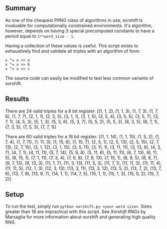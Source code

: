 ## Summary
As one of the cheapest PRNG class of algorithms in use, xorshift is invaluable for computationally constrained environments. It's algorithm, however, depends on having 3 special precomputed constants to have a period equal to ```2**word_size - 1```.

Having a collection of these values is useful. This script exists to exhaustively find and validate all triples with an algorithm of form:
```
x ^= x << a
x ^= x >> b
x ^= x << c
```
The source code can easily be modified to test less common variants of xorshift.


## Results

There are 24 valid triples for a 8 bit register:
[(1, 1, 2), (1, 1, 3), (1, 7, 3), (1, 7, 6), (1, 7, 7), (2, 1, 1), (2, 5, 5), (3, 1, 1), (3, 1, 5), (3, 5, 4), (3, 5, 5), (3, 5, 7), (3, 7, 1), (4, 5, 3), (5, 1, 3), (5, 3, 6), (5, 3, 7), (5, 5, 2), (5, 5, 3), (6, 3, 5), (6, 7, 1), (7, 3, 5), (7, 5, 3), (7, 7, 1)]

There are 60 valid triples for a 16 bit register:
[(1, 1, 14), (1, 1, 15), (1, 5, 2), (1, 7, 4), (1, 7, 11), (1, 11, 3), (1, 15, 6), (1, 15, 7), (2, 5, 1), (2, 5, 13), (2, 5, 15), (2, 7, 13), (2, 7, 15), (3, 1, 12), (3, 1, 15), (3, 5, 11), (3, 11, 1), (3, 11, 11), (3, 13, 9), (4, 3, 7), (4, 7, 1), (4, 11, 11), (5, 7, 14), (5, 9, 8), (5, 11, 6), (5, 11, 11), (6, 7, 13), (6, 11, 5), (6, 15, 1), (7, 1, 11), (7, 3, 4), (7, 9, 8), (7, 9, 13), (7, 15, 1), (8, 9, 5), (8, 9, 7), (9, 7, 13), (9, 13, 3), (11, 1, 7), (11, 3, 13), (11, 5, 3), (11, 7, 1), (11, 11, 3), (11, 11, 4), (11, 11, 5), (12, 1, 3), (12, 3, 13), (13, 3, 11), (13, 3, 12), (13, 5, 2), (13, 7, 2), (13, 7, 6), (13, 7, 9), (13, 9, 7), (14, 1, 1), (14, 7, 5), (15, 1, 1), (15, 1, 3), (15, 5, 2), (15, 7, 2)]

## Setup
To run the test, simply run `python xorshift.py <your word size>`. Sizes greater than 16 are impractical with this script. See *Xorshift RNGs* by Marsaglia for more information about xorshift and generating high quality RNG.

